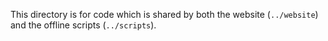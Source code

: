 This directory is for code which is shared by both the website (`../website`) and the offline scripts (`../scripts`).
